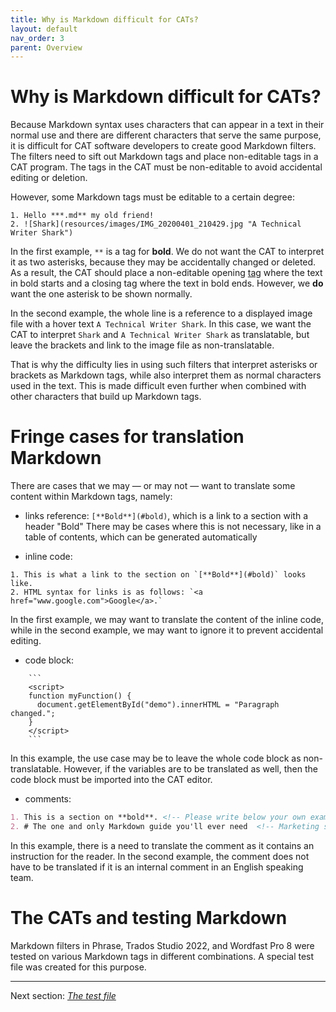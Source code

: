 ```yaml
---
title: Why is Markdown difficult for CATs?
layout: default
nav_order: 3
parent: Overview
---
```

# Why is Markdown difficult for CATs?

Because Markdown syntax uses characters that can appear in a text in their normal use and there are different characters that serve the same purpose, it is difficult for CAT software developers to create good Markdown filters. The filters need to sift out Markdown tags and place non-editable tags in a CAT program. The tags in the CAT must be non-editable to avoid accidental editing or deletion.

However, some Markdown tags must be editable to a certain degree:

```
1. Hello ***.md** my old friend!
2. ![Shark](resources/images/IMG_20200401_210429.jpg "A Technical Writer Shark")
```

In the first example, `**` is a tag for **bold**. We do not want the CAT to interpret it as two asterisks, because they may be accidentally changed or deleted. As a result, the CAT should place a non-editable opening [tag](glossary#cat,-tag) where the text in bold starts and a closing tag where the text in bold ends. However, we **do** want the one asterisk to be shown normally.

In the second example, the whole line is a reference to a displayed image file with a hover text `A Technical Writer Shark`. In this case, we want the CAT to interpret `Shark` and `A Technical Writer Shark` as translatable, but leave the brackets and link to the image file as non-translatable.

That is why the difficulty lies in using such filters that interpret asterisks or brackets as Markdown tags, while also interpret them as normal characters used in the text. This is made difficult even further when combined with other characters that build up Markdown tags.

# Fringe cases for translation Markdown

There are cases that we may — or may not — want to translate some content within Markdown tags, namely:

- links reference:
	`[**Bold**](#bold)`, which is a link to a section with a header "Bold"
	There may be cases where this is not necessary, like in a table of contents, which can be generated automatically

- inline code:

```
1. This is what a link to the section on `[**Bold**](#bold)` looks like.
2. HTML syntax for links is as follows: `<a href="www.google.com">Google</a>.`
```

In the first example, we may want to translate the content of the inline code, while in the second example, we may want to ignore it to prevent accidental editing.

- code block:
```
	```
	<script>
	function myFunction() {
	  document.getElementById("demo").innerHTML = "Paragraph changed.";
	}
	</script>
	```
```

In this example, the use case may be to leave the whole code block as non-translatable. However, if the variables are to be translated as well, then the code block must be imported into the CAT editor.

- comments:
```markdown
1. This is a section on **bold**. <!-- Please write below your own examples. -->
2. # The one and only Markdown guide you'll ever need  <!-- Marketing said we needed a more flashy header -->
```

In this example, there is a need to translate the comment as it contains an instruction for the reader. In the second example, the comment does not have to be translated if it is an internal comment in an English speaking team.

# The CATs and testing Markdown

Markdown filters in Phrase, Trados Studio 2022, and Wordfast Pro 8 were tested on various Markdown tags in different combinations. A special test file was created for this purpose.

---

Next section: [*The test file*](ref-test-file)